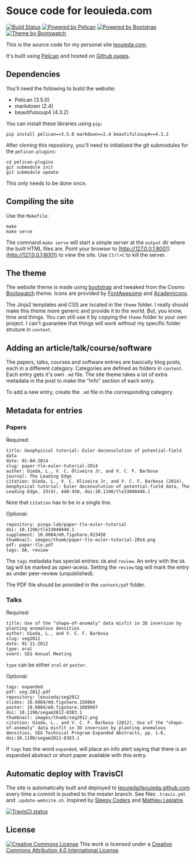 # Souce code for leouieda.com

[![Build Status](https://img.shields.io/travis/leouieda/website/master.svg?style=flat-square)](https://travis-ci.org/leouieda/website)
[![Powered by Pelican](https://img.shields.io/badge/powered_by-pelican-blue.svg?style=flat-square)](http://getpelican.com/)
[![Powered by Bootstrap](https://img.shields.io/badge/powered_by-bootstrap-blue.svg?style=flat-square)](http://getbootstrap.com/)
[![Theme by Bootswatch](https://img.shields.io/badge/theme_by-bootswatch-blue.svg?style=flat-square)](http://bootswatch.com/)

This is the source code for my personal site
[leouieda.com](http://www.leouieda.com).

It's built using [Pelican](http://getpelican.com/) and hosted on
[Github pages](https://github.com/leouieda/leouieda.github.com).

## Dependencies

You'll need the following to build the website:

* Pelican (3.5.0)
* markdown (2.4)
* beautifulsoup4 (4.3.2)

You can install these libraries using `pip`:

    pip install pelican==3.5.0 markdown==2.4 beautifulsoup4==4.3.2

After cloning this repository, you'll need to initialized the git submodules
for the `pelican-plugins`:

    cd pelican-plugins
    git submodule init
    git submodule update

This only needs to be done once.

## Compiling the site

Use the `Makefile`:

    make
    make serve

The command `make serve` will start a simple server at the `output` dir
where the built HTML files are.
Point your browser to [http://127.0.0.1:8001](http://127.0.0.1:8001)
to view the site.
Use `Ctrl+C` to kill the server.

## The theme

The website theme is made using [bootstrap](http://getbootstrap.com/)
and tweaked from the Cosmo [Bootswatch](http://bootswatch.com/) theme.
Icons are provided by [FontAwesome](http://fontawesome.io/) and
[Academicons](http://jpswalsh.github.io/academicons/).

The Jinja2 templates and CSS are located in the `theme` folder.
I really should make this theme more generic and provide it to the world.
But, you know, time and things.
You can still use it by copying the `theme` folder to your own project.
I can't guarantee that things will work without my specific folder struture in
`content`.

## Adding an article/talk/course/software

The papers, talks, courses and software entries are basically blog posts, each
in a different category.
Categories are defined as folders in `content`.
Each entry gets it's own `.md` file.
The site theme takes a lot of extra metadata in the post to make the "Info"
section of each entry.

To add a new entry, create the `.md` file in the corresponding category.

## Metadata for entries

### Papers

Required:

    title: Geophysical tutorial: Euler deconvolution of potential-field data
    date: 01-04-2014
    slug: paper-tle-euler-tutorial-2014
    author: Uieda, L., V. C. Oliveira Jr, and V. C. F. Barbosa
    journal: The Leading Edge
    citation: Uieda, L., V. C. Oliveira Jr, and V. C. F. Barbosa (2014), Geophysical tutorial: Euler deconvolution of potential-field data, The Leading Edge, 33(4), 448-450, doi:10.1190/tle33040448.1

Note that `citation` has to be in a single line.

Optional:

    repository: pinga-lab/paper-tle-euler-tutorial
    doi: 10.1190/tle33040448.1
    supplement: 10.6084/m9.figshare.923450
    thumbnail: images/thumb/paper-tle-euler-tutorial-2014.png
    pdf: paper-tle.pdf
    tags: OA, review

The `tags` metadata has special entries: `OA` and `review`.
An entry with the `OA` tag will be marked as open-acess.
Setting the `review` tag will mark the entry as under peer-review
(unpublished).

The PDF file should be provided in the `content/pdf` folder.

### Talks

Required:

    title: Use of the "shape-of-anomaly" data misfit in 3D inversion by planting anomalous densities
    author: Uieda, L., and V. C. F. Barbosa
    slug: seg2012
    date: 01-11-2012
    type: oral
    event: SEG Annual Meeting

`type` can be either `oral` or `poster`.

Optional:

    tags: expanded
    pdf: seg-2012.pdf
    repository: leouieda/seg2012
    slides: 10.6084/m9.figshare.156864
    poster: 10.6084/m9.figshare.1089987
    doi: 10.1190/segam2012-0383.1
    thumbnail: images/thumb/seg2012.png
    citation: Uieda, L., and V. C. F. Barbosa (2012), Use of the "shape-of-anomaly" data misfit in 3D inversion by planting anomalous densities, SEG Technical Program Expanded Abstracts, pp. 1-6, doi:10.1190/segam2012-0383.1

If `tags` has the word `expanded`, will place an info alert saying that there
is an expanded abstract or short paper available with this entry.

## Automatic deploy with TravisCI

The site is automatically built and deployed to
[leouieda/leouieda.github.com](https://github.com/leouieda/leouieda.github.com)
every time a commit is pushed to the *master* branch.
See files `.travis.yml` and `.update-website.sh`.
Inspired by
[Sleepy Coders](http://sleepycoders.blogspot.com.au/2013/03/sharing-travis-ci-generated-files.html)
and
[Mathieu Leplatre](http://blog.mathieu-leplatre.info/publish-your-pelican-blog-on-github-pages-via-travis-ci.html).

[![TravisCI status](http://img.shields.io/travis/leouieda/website.svg?style=flat)](https://travis-ci.org/leouieda/website)

## License

[![Creative Commons
License](https://i.creativecommons.org/l/by/4.0/88x31.png)](http://creativecommons.org/licenses/by/4.0/)
This work is licensed under a
[Creative Commons Attribution 4.0 International
License](http://creativecommons.org/licenses/by/4.0/).

